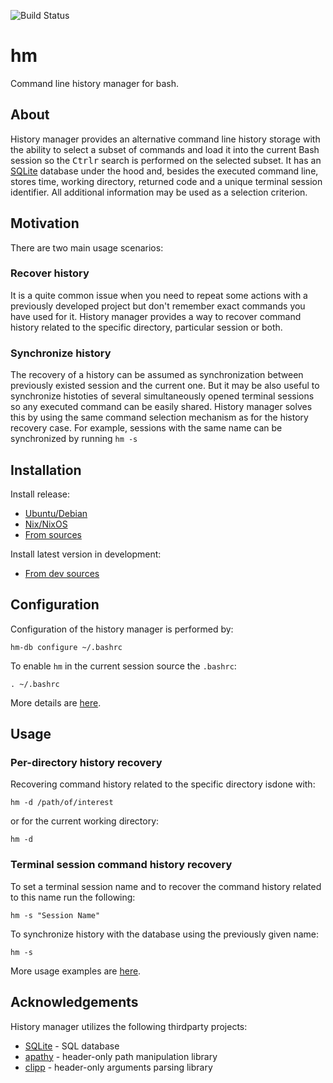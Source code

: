 ![Build Status](https://travis-ci.com/dkolmakov/hm.svg?branch=master)

# hm
Command line history manager for bash. 

## About
History manager provides an alternative command line history storage with the ability to select a subset of commands and load it into the current Bash session so the <kbd>Ctrl</kbd><kbd>r</kbd> search is performed on the selected subset. It has an [SQLite](https://www.sqlite.org) database under the hood and, besides the executed command line, stores time, working directory, returned code and a unique terminal session identifier. All additional information may be used as a selection criterion.

## Motivation

There are two main usage scenarios:

### Recover history

It is a quite common issue when you need to repeat some actions with a previously developed project but don't remember exact commands you have used for it. History manager provides a way to recover command history related to the specific directory, particular session or both.

### Synchronize history

The recovery of a history can be assumed as synchronization between previously existed session and the current one. But it may be also useful to synchronize histoties of several simultaneously opened terminal sessions so any executed command can be easily shared. History manager solves this by using the same command selection mechanism as for the history recovery case. For example, sessions with the same name can be synchronized by running `hm -s` 

## Installation

Install release:
- [Ubuntu/Debian](docs/installation.md#ubuntudebian)
- [Nix/NixOS](docs/installation.md#nixnixos)
- [From sources](docs/installation.md#from-sources)

Install latest version in development: 
- [From dev sources](docs/installation.md#from-dev-sources)

## Configuration

Configuration of the history manager is performed by:

```Shell
hm-db configure ~/.bashrc
```
To enable `hm` in the current session source the `.bashrc`:

```Shell
. ~/.bashrc
```

More details are [here](docs/configuration.md).

## Usage

### Per-directory history recovery

Recovering command history related to the specific directory isdone with:

```Shell
hm -d /path/of/interest
```
or for the current working directory:

```Shell
hm -d
```

### Terminal session command history recovery

To set a terminal session name and to recover the command history related to this name run the following:
```Shell
hm -s "Session Name"
```

To synchronize history with the database using the previously given name:
```Shell
hm -s
```

More usage examples are [here](docs/usage.md).

## Acknowledgements

History manager utilizes the following thirdparty projects:
- [SQLite](https://www.sqlite.org) - SQL database
- [apathy](https://github.com/dlecocq/apathy) - header-only path manipulation library
- [clipp](https://github.com/muellan/clipp) - header-only arguments parsing library


